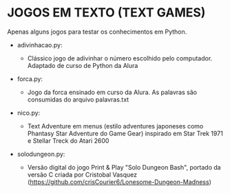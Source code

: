 # JOGOS EM TEXTO (TEXT GAMES)

Apenas alguns jogos para testar os conhecimentos em Python.

- adivinhacao.py:
  - Clássico jogo de adivinhar o número escolhido pelo computador. Adaptado de curso de Python da Alura
  
- forca.py:
  - Jogo da forca ensinado em curso da Alura. As palavras são consumidas do arquivo palavras.txt
  
- nico.py:
  - Text Adventure em menus (estilo adventures japoneses como Phantasy Star Adventure do Game Gear) inspirado em Star Trek 1971 e Stellar Treck do Atari 2600

- solodungeon.py:
  - Versão digital do jogo Print & Play "Solo Dungeon Bash", portado da versão C criada por Cristobal Vasquez (https://github.com/crisCourier6/Lonesome-Dungeon-Madness)

